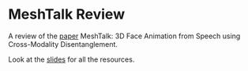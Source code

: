 # MeshTalk Review

A review of the [paper](https://arxiv.org/abs/2104.08223) MeshTalk: 3D Face Animation from Speech using Cross-Modality Disentanglement.

Look at the [slides](slides/) for all the resources.
